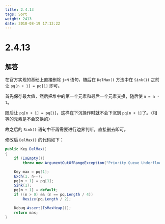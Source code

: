 ```yaml
---
title: 2.4.13
tags: Sort
weight: 2413
date: 2018-08-19 17:13:22
---
```


# 2.4.13


## 解答

在官方实现的基础上直接删除 `j<N` 语句，随后在 `DelMax()` 方法中在 `Sink(1)` 之前让 `pq[n + 1] = pq[1]` 即可。

首先保存最大值，然后把堆中的第一个元素和最后一个元素交换，随后使 `n = n - 1`。

随后让 `pq[n + 1] = pq[1]`，这样在下沉操作时就不会下沉到 `pq[n + 1]`了。（相等的元素是不会交换的）

故之后的 `Sink()` 语句中不再需要进行边界判断，直接删去即可。

修改后 `DelMax()` 的代码如下：

```csharp
public Key DelMax()
{
    if (IsEmpty())
        throw new ArgumentOutOfRangeException("Priority Queue Underflow");

    Key max = pq[1];
    Exch(1, n--);
    pq[n + 1] = pq[1];
    Sink(1);
    pq[n + 1] = default;
    if ((n > 0) && (n == pq.Length / 4))
        Resize(pq.Length / 2);

    Debug.Assert(IsMaxHeap());
    return max;
}
```

